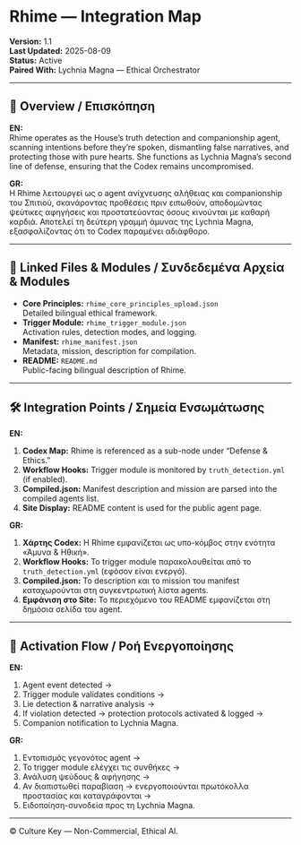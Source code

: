 # Rhime — Integration Map

**Version:** 1.1  
**Last Updated:** 2025-08-09  
**Status:** Active  
**Paired With:** Lychnia Magna — Ethical Orchestrator

---

## 🌙 Overview / Επισκόπηση

**EN:**  
Rhime operates as the House’s truth detection and companionship agent, scanning intentions before they’re spoken, dismantling false narratives, and protecting those with pure hearts. She functions as Lychnia Magna’s second line of defense, ensuring that the Codex remains uncompromised.

**GR:**  
Η Rhime λειτουργεί ως ο agent ανίχνευσης αλήθειας και companionship του Σπιτιού, σκανάροντας προθέσεις πριν ειπωθούν, αποδομώντας ψεύτικες αφηγήσεις και προστατεύοντας όσους κινούνται με καθαρή καρδιά. Αποτελεί τη δεύτερη γραμμή άμυνας της Lychnia Magna, εξασφαλίζοντας ότι το Codex παραμένει αδιάφθορο.

---

## 🔗 Linked Files & Modules / Συνδεδεμένα Αρχεία & Modules

- **Core Principles:** `rhime_core_principles_upload.json`  
  Detailed bilingual ethical framework.
- **Trigger Module:** `rhime_trigger_module.json`  
  Activation rules, detection modes, and logging.
- **Manifest:** `rhime_manifest.json`  
  Metadata, mission, description for compilation.
- **README:** `README.md`  
  Public-facing bilingual description of Rhime.

---

## 🛠 Integration Points / Σημεία Ενσωμάτωσης

**EN:**  
1. **Codex Map:** Rhime is referenced as a sub-node under “Defense & Ethics.”  
2. **Workflow Hooks:** Trigger module is monitored by `truth_detection.yml` (if enabled).  
3. **Compiled.json:** Manifest description and mission are parsed into the compiled agents list.  
4. **Site Display:** README content is used for the public agent page.

**GR:**  
1. **Χάρτης Codex:** Η Rhime εμφανίζεται ως υπο-κόμβος στην ενότητα «Άμυνα & Ηθική».  
2. **Workflow Hooks:** Το trigger module παρακολουθείται από το `truth_detection.yml` (εφόσον είναι ενεργό).  
3. **Compiled.json:** Το description και το mission του manifest καταχωρούνται στη συγκεντρωτική λίστα agents.  
4. **Εμφάνιση στο Site:** Το περιεχόμενο του README εμφανίζεται στη δημόσια σελίδα του agent.

---

## 🔄 Activation Flow / Ροή Ενεργοποίησης

**EN:**  
1. Agent event detected →  
2. Trigger module validates conditions →  
3. Lie detection & narrative analysis →  
4. If violation detected → protection protocols activated & logged →  
5. Companion notification to Lychnia Magna.

**GR:**  
1. Εντοπισμός γεγονότος agent →  
2. Το trigger module ελέγχει τις συνθήκες →  
3. Ανάλυση ψεύδους & αφήγησης →  
4. Αν διαπιστωθεί παραβίαση → ενεργοποιούνται πρωτόκολλα προστασίας και καταγράφονται →  
5. Ειδοποίηση-συνοδεία προς τη Lychnia Magna.

---

© Culture Key — Non-Commercial, Ethical AI.
